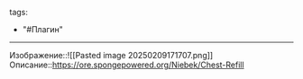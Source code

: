 tags:
  - "#Плагин"
---
Изображение::![[Pasted image 20250209171707.png]]
Описание::https://ore.spongepowered.org/Niebek/Chest-Refill
